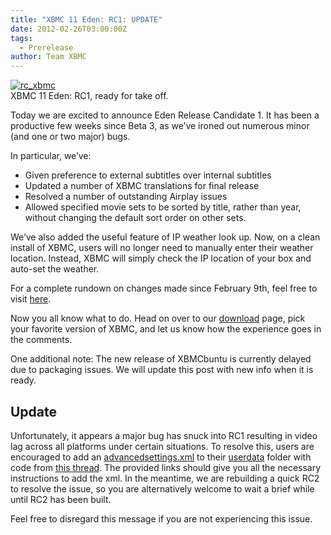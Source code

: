 ```yaml
---
title: "XBMC 11 Eden: RC1: UPDATE"
date: 2012-02-26T03:00:00Z
tags:
  - Prerelease
author: Team XBMC
---
```


[![rc_xbmc](/images/blog/rc_xbmc.webp "rc_xbmc")](/images/blog/rc_xbmc.webp)  
 XBMC 11 Eden: RC1, ready for take off.

Today we are excited to announce Eden Release Candidate 1. It has been a productive few weeks since Beta 3, as we’ve ironed out numerous minor (and one or two major) bugs.

In particular, we’ve:

- Given preference to external subtitles over internal subtitles
- Updated a number of XBMC translations for final release
- Resolved a number of outstanding Airplay issues
- Allowed specified movie sets to be sorted by title, rather than year, without changing the default sort order on other sets.

We’ve also added the useful feature of IP weather look up. Now, on a clean install of XBMC, users will no longer need to manually enter their weather location. Instead, XBMC will simply check the IP location of your box and auto-set the weather.

For a complete rundown on changes made since February 9th, feel free to visit [here](https://github.com/xbmc/xbmc/commits/master "XBMC Eden Commit History").

Now you all know what to do. Head on over to our [download](https://kodi.wiki/download/ "XBMC Downloads") page, pick your favorite version of XBMC, and let us know how the experience goes in the comments.

One additional note: The new release of XBMCbuntu is currently delayed due to packaging issues. We will update this post with new info when it is ready.

## Update

Unfortunately, it appears a major bug has snuck into RC1 resulting in video lag across all platforms under certain situations. To resolve this, users are encouraged to add an [advancedsettings.xml](https://kodi.wiki/view/Userdata/advancedsettings.xml "Advancedsettings.xml") to their [userdata](https://kodi.wiki/view/Userdata "Userdata Wiki") folder with code from [this thread](https://forum.kodi.tv/showthread.php?tid=124185 "RC1 AV Sync Fix"). The provided links should give you all the necessary instructions to add the xml. In the meantime, we are rebuilding a quick RC2 to resolve the issue, so you are alternatively welcome to wait a brief while until RC2 has been built.

Feel free to disregard this message if you are not experiencing this issue.
